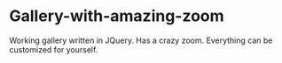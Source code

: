 # Gallery-with-amazing-zoom
Working gallery written in JQuery. Has a crazy zoom. Everything can be customized for yourself.
